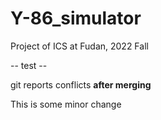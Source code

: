 # Y-86_simulator
Project of ICS at Fudan, 2022 Fall



-- test --

git reports conflicts **after merging**


This is some minor change